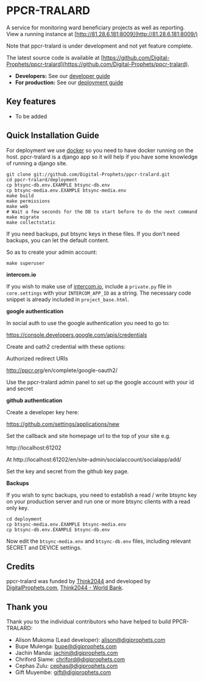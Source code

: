 # PPCR-TRALARD

A service for monitoring ward beneficiary projects as well as reporting.
View a running instance at [http://81.28.6.181:8009](http://81.28.6.181:8009/)

Note that ppcr-tralard is under development and not yet feature complete.

The latest source code is available at
[https://github.com/Digital-Prophets/ppcr-tralard](https://github.com/Digital-Prophets/ppcr-tralard).

* **Developers:** See our [developer guide](README-dev.md)
* **For production:** See our [deployment guide](README-docker.md)


## Key features

* To be added


## Quick Installation Guide

For deployment we use [docker](http://docker.com) so you need to have docker
running on the host. ppcr-tralard is a django app so it will help if you have
some knowledge of running a django site.

```
git clone git://github.com/Digital-Prophets/ppcr-tralard.git
cd ppcr-tralard/deployment
cp btsync-db.env.EXAMPLE btsync-db.env
cp btsync-media.env.EXAMPLE btsync-media.env
make build
make permissions
make web
# Wait a few seconds for the DB to start before to do the next command
make migrate
make collectstatic
```

If you need backups, put btsync keys in these files. If you don't need backups,
you can let the default content.

So as to create your admin account:
```
make superuser
```

**intercom.io**

If you wish to make use of [intercom.io](https://www.intercom.io), include a
`private.py` file in `core.settings` with your `INTERCOM_APP_ID` as a string.
The necessary code snippet is already included in `project_base.html`.

**google authentication**

In social auth to use the google authentication you need to go to:

https://console.developers.google.com/apis/credentials

Create and oath2 credential with these options:

Authorized redirect URIs

http://ppcr.org<your domain>/en/complete/google-oauth2/

Use the ppcr-tralard admin panel to set up the google account with your id and
secret

**github authentication**

Create a developer key here:

https://github.com/settings/applications/new

Set the callback and site homepage url to the top of your site e.g.

http://localhost:61202

At http://localhost:61202/en/site-admin/socialaccount/socialapp/add/

Set the key and secret from the github key page.

**Backups**

If you wish to sync backups, you need to establish a read / write btsync
key on your production server and run one or more btsync clients
with a read only key.

```
cd deployment
cp btsync-media.env.EXAMPLE btsync-media.env
cp btsync-db.env.EXAMPLE btsync-db.env
```

Now edit the ``btsync-media.env`` and ``btsync-db.env`` files, including
relevant SECRET and DEVICE settings.


## Credits

ppcr-tralard was funded by [Think2044](https://think2044.com) and developed by [DigitalProphets.com](http://digiprophets.com), [Think2044 - World Bank](https://think2044.com).

## Thank you

Thank you to the individual contributors who have helped to build PPCR-TRALARD:

* Alison Mukoma (Lead developer): alison@digiprophets.com
* Bupe Mulenga: bupe@digiprophets.com
* Jachin Manda: jachin@digiprophets.com
* Chriford Siame: chriford@digiprophets.com
* Cephas Zulu: cephas@digiprophets.com
* Gift Muyembe: gift@digiprophets.com

